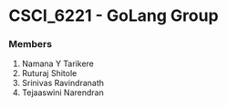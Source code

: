 # CSCI_6221 - GoLang Group

### Members

1. Namana Y Tarikere
2. Ruturaj Shitole
3. Srinivas Ravindranath
4. Tejaaswini Narendran


